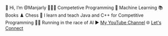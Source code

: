 👋 Hi, I’m @Manjarly
🧑🏻‍💻 Competetive Programming
🤖 Machine Learning
📚 Books
♟️ Chess
🌱 I learn and teach Java and C++ for Competitive Programming
🏃🏻 Running in the race of AI
▶️ [My YouTube Channel](https://www.youtube.com/@manjarly)
🌐 [Let's Connect](https://www.linkedin.com/in/manjarly)

<!---
Manjarly/Manjarly is a ✨ special ✨ repository because its `README.md` (this file) appears on your GitHub profile.
You can click the Preview link to take a look at your changes.
--->
